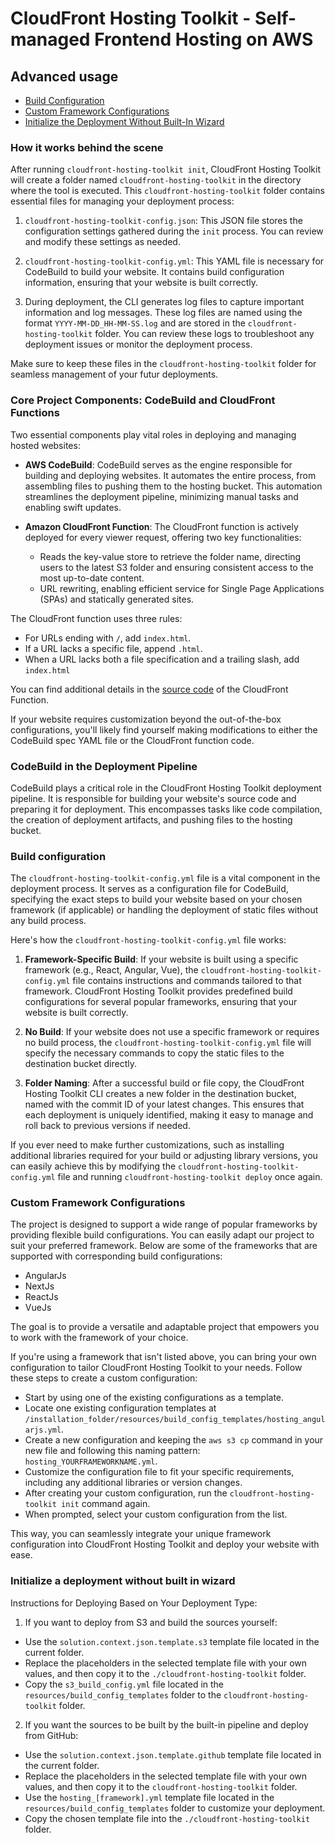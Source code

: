 # CloudFront Hosting Toolkit - Self-managed Frontend Hosting on AWS

## Advanced usage

- [Build Configuration](#build-configuration)
- [Custom Framework Configurations](#custom-framework-configurations)
- [Initialize the Deployment Without Built-In Wizard](#initialize-a-deployment-without-built-in-wizard)



### How it works behind the scene

After running `cloudfront-hosting-toolkit init`, CloudFront Hosting Toolkit will create a folder named `cloudfront-hosting-toolkit` in the directory where the tool is executed. This `cloudfront-hosting-toolkit` folder contains essential files for managing your deployment process:

1. `cloudfront-hosting-toolkit-config.json`: This JSON file stores the configuration settings gathered during the `init` process. You can review and modify these settings as needed.

2. `cloudfront-hosting-toolkit-config.yml`: This YAML file is necessary for CodeBuild to build your website. It contains build configuration information, ensuring that your website is built correctly.

3. During deployment, the CLI generates log files to capture important information and log messages. These log files are named using the format `YYYY-MM-DD_HH-MM-SS.log` and are stored in the `cloudfront-hosting-toolkit` folder. You can review these logs to troubleshoot any deployment issues or monitor the deployment process.

Make sure to keep these files in the `cloudfront-hosting-toolkit` folder for seamless management of your futur deployments.

### Core Project Components: CodeBuild and CloudFront Functions


Two essential components play vital roles in deploying and managing hosted websites:

- **AWS CodeBuild**: CodeBuild serves as the engine responsible for building and deploying websites. It automates the entire process, from assembling files to pushing them to the hosting bucket. This automation streamlines the deployment pipeline, minimizing manual tasks and enabling swift updates.

- **Amazon CloudFront Function**: The CloudFront function is actively deployed for every viewer request, offering two key functionalities:
  - Reads the key-value store to retrieve the folder name, directing users to the latest S3 folder and ensuring consistent access to the most up-to-date content.
  - URL rewriting, enabling efficient service for Single Page Applications (SPAs) and statically generated sites.

The CloudFront function uses three rules:

  - For URLs ending with `/`, add `index.html`.
  - If a URL lacks a specific file,  append `.html`.
  - When a URL lacks both a file specification and a trailing slash, add `index.html`

You can find additional details in the [source code](../lambda/change_uri/index.js) of the CloudFront Function.

If your website requires customization beyond the out-of-the-box configurations, you'll likely find yourself making modifications to either the CodeBuild spec YAML file or the CloudFront function code.

### CodeBuild in the Deployment Pipeline

CodeBuild plays a critical role in the CloudFront Hosting Toolkit deployment pipeline. It is responsible for building your website's source code and preparing it for deployment. This encompasses tasks like code compilation, the creation of deployment artifacts, and pushing files to the hosting bucket.

### Build configuration

The `cloudfront-hosting-toolkit-config.yml` file is a vital component in the deployment process. It serves as a configuration file for CodeBuild, specifying the exact steps to build your website based on your chosen framework (if applicable) or handling the deployment of static files without any build process.

Here's how the `cloudfront-hosting-toolkit-config.yml` file works:

1. **Framework-Specific Build**: If your website is built using a specific framework (e.g., React, Angular, Vue), the `cloudfront-hosting-toolkit-config.yml` file contains instructions and commands tailored to that framework. CloudFront Hosting Toolkit provides predefined build configurations for several popular frameworks, ensuring that your website is built correctly.

2. **No Build**: If your website does not use a specific framework or requires no build process, the `cloudfront-hosting-toolkit-config.yml` file will specify the necessary commands to copy the static files to the destination bucket directly.

3. **Folder Naming**: After a successful build or file copy, the CloudFront Hosting Toolkit CLI creates a new folder in the destination bucket, named with the commit ID of your latest changes. This ensures that each deployment is uniquely identified, making it easy to manage and roll back to previous versions if needed.

If you ever need to make further customizations, such as installing additional libraries required for your build or adjusting library versions, you can easily achieve this by modifying the `cloudfront-hosting-toolkit-config.yml` file and running `cloudfront-hosting-toolkit deploy` once again.


### Custom Framework Configurations

The project is designed to support a wide range of popular frameworks by providing flexible build configurations. You can easily adapt our project to suit your preferred framework. Below are some of the frameworks that are supported with corresponding build configurations:

- AngularJs
- NextJs
- ReactJs
- VueJs


The goal is to provide a versatile and adaptable project that empowers you to work with the framework of your choice.


If you're using a framework that isn't listed above, you can bring your own configuration to tailor CloudFront Hosting Toolkit to your needs. Follow these steps to create a custom configuration:

- Start by using one of the existing configurations as a template.
- Locate one existing configuration templates at `/installation_folder/resources/build_config_templates/hosting_angularjs.yml`.
- Create a new configuration and keeping the `aws s3 cp` command  in your new file and following this naming pattern: `hosting_YOURFRAMEWORKNAME.yml`.
- Customize the configuration file to fit your specific requirements, including any additional libraries or version changes.
- After creating your custom configuration, run the `cloudfront-hosting-toolkit init` command again.
- When prompted, select your custom configuration from the list.

This way, you can seamlessly integrate your unique framework configuration into CloudFront Hosting Toolkit and deploy your website with ease.

### Initialize a deployment without built in wizard

Instructions for Deploying Based on Your Deployment Type:

1. If you want to deploy from S3 and build the sources yourself:

  - Use the `solution.context.json.template.s3` template file located in the current folder.
  - Replace the placeholders in the selected template file with your own values, and then copy it to the `./cloudfront-hosting-toolkit` folder.
  - Copy the `s3_build_config.yml` file located in the `resources/build_config_templates` folder to the `cloudfront-hosting-toolkit` folder.

2. If you want the sources to be built by the built-in pipeline and deploy from GitHub:

  - Use the `solution.context.json.template.github` template file located in the current folder.
  - Replace the placeholders in the selected template file with your own values, and then copy it to the `cloudfront-hosting-toolkit` folder.
  - Use the `hosting_[framework].yml` template file located in the `resources/build_config_templates` folder to customize your deployment.
  - Copy the chosen template file into the `./cloudfront-hosting-toolkit` folder.


